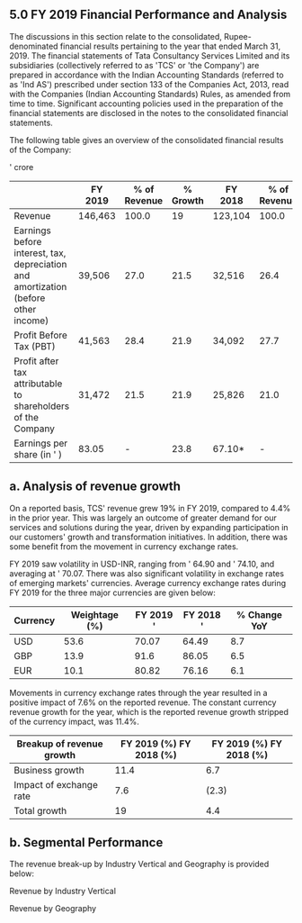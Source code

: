 ## 5.0 FY 2019 Financial Performance and Analysis

The discussions in this section relate to the consolidated, Rupee-denominated financial results pertaining to the year that ended March 31, 2019. The financial statements of Tata Consultancy Services Limited and its subsidiaries (collectively referred to as 'TCS' or 'the Company') are prepared in accordance with the Indian Accounting Standards (referred to as 'Ind AS') prescribed under section 133 of the Companies Act, 2013, read with the Companies (Indian Accounting Standards) Rules, as amended from time to time. Significant accounting policies used in the preparation of the financial statements are disclosed in the notes to the consolidated financial statements.

The following table gives an overview of the consolidated financial results of the Company:

' crore

|                                                                                     | FY 2019   | % of  Revenue   |   % Growth | FY 2018   | % of  Revenue   |
|-------------------------------------------------------------------------------------|-----------|-----------------|------------|-----------|-----------------|
| Revenue                                                                             | 146,463   | 100.0           |       19   | 123,104   | 100.0           |
| Earnings before interest, tax, depreciation and  amortization (before other income) | 39,506    | 27.0            |       21.5 | 32,516    | 26.4            |
| Profit Before Tax (PBT)                                                             | 41,563    | 28.4            |       21.9 | 34,092    | 27.7            |
| Profit after tax attributable to shareholders of  the Company                       | 31,472    | 21.5            |       21.9 | 25,826    | 21.0            |
| Earnings per share (in  ' )                                                         | 83.05     | -               |       23.8 | 67.10*    | -               |

## a. Analysis of revenue growth

On a reported basis, TCS' revenue grew 19% in FY 2019, compared to 4.4% in the prior year. This was largely an outcome of greater demand for our services and solutions during the year, driven by expanding participation in our customers' growth and transformation initiatives. In addition, there was some benefit from the movement in currency exchange rates.

FY 2019 saw volatility in USD-INR, ranging from ' 64.90 and ' 74.10, and averaging at ' 70.07. There was also significant volatility in exchange rates of emerging markets' currencies. Average currency exchange rates during FY 2019 for the three major currencies are given below:

| Currency   |   Weightage  (%) |   FY 2019  ' |   FY 2018  ' |   % Change YoY |
|------------|------------------|--------------|--------------|----------------|
| USD        |             53.6 |        70.07 |        64.49 |            8.7 |
| GBP        |             13.9 |        91.6  |        86.05 |            6.5 |
| EUR        |             10.1 |        80.82 |        76.16 |            6.1 |

Movements in currency exchange rates through the year resulted in a positive impact of 7.6% on the reported revenue. The constant currency revenue growth for the year, which is the reported revenue growth stripped of the currency impact, was 11.4%.

| Breakup of revenue growth   |   FY 2019 (%) FY 2018 (%) | FY 2019 (%) FY 2018 (%)   |
|-----------------------------|---------------------------|---------------------------|
| Business growth             |                      11.4 | 6.7                       |
| Impact of exchange rate     |                       7.6 | (2.3)                     |
| Total growth                |                      19   | 4.4                       |

## b. Segmental Performance

The revenue break-up by Industry Vertical and Geography is provided below:

Revenue by Industry Vertical

<!-- image -->

Revenue by Geography

<!-- image -->